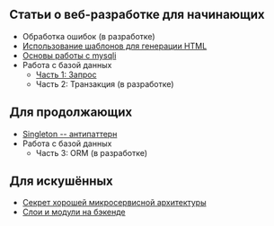 ## Статьи о веб-разработке для начинающих

- Обработка ошибок (в разработке)
- [Использование шаблонов для генерации HTML](/junior/templates)
- [Основы работы с mysqli](/junior/mysqli)
- Работа с базой данных
  - [Часть 1: Запрос](/junior/pdo/1)
  - Часть 2: Транзакция (в разработке)

## Для продолжающих

- [Singleton -- антипаттерн](/middle/singleton)
- Работа с базой данных
  - Часть 3: ORM (в разработке)
  
## Для искушённых

- [Секрет хорошей микросервисной архитектуры](/senior/microservices)
- [Слои и модули на бэкенде](/senior/modules)
